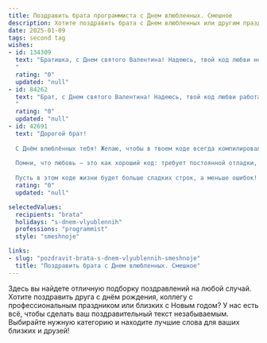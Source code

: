 ```yaml
---
title: Поздравить брата программиста с Днем влюбленных. Смешное
description: Хотите поздравить брата с Днем влюбленных или другим праздником? Наш ИИ создаст незабываемое поздравление, а вы обязательно выделитесь среди других.  
date: 2025-01-09
tags: second tag
wishes:
- id: 134309
  text: "Братишка, с Днем святого Валентина! Надеюсь, твой код любви не полон багов, а сердце работает без перебоев (и зависаний на одной девушке!).  Пусть в твоей жизни будет больше  \"хеллоуворлдов\" счастья и меньше \"эрроров\" в отношениях!  И да пребудет с тобой дебаггер, если вдруг что-то пойдет не так ;)
  "
  rating: "0"
  updated: "null"
- id: 84262
  text: "Брат, с Днем святого Валентина! Надеюсь, твой код любви работает без багов и выдает только хэппи-энды.  Пусть твоя вторая половинка будет не менее прекрасна, чем идеально отлаженная программа, а отношения – стабильнее, чем стабильная сортировка!  Хакни счастье, короче!
  "
  rating: "0"
  updated: "null"
- id: 42691
  text: "Дорогой брат!
  
  С Днём влюблённых тебя! Желаю, чтобы в твоем коде всегда компилировалось не только \"hello, world\", но и \"hello, любовь\"! Пусть баги обходят твое сердце стороной, а алгоритмы счастья всегда работают в фоновом режиме.
  
  Помни, что любовь — это как хороший код: требует постоянной отладки, но в результате приносит много радости! Так что не забывай делать бэкапы своих чувств и не бойся тестировать новые идеи.
  
  Пусть в этом коде жизни будет больше сладких строк, а меньше ошибок! С праздником! ❤️"
  rating: "0"
  updated: "null"

selectedValues:
  recipients: "brata"
  holidays: "s-dnem-vlyublennih"
  professions: "programmist"
  style: "smeshnoje"

links:
- slug: "pozdravit-brata-s-dnem-vlyublennih-smeshnoje"
  title: "Поздравить брата с Днем влюбленных. Смешное"
---
```


Здесь вы найдете отличную подборку поздравлений на любой случай.
Хотите поздравить друга с днём рождения, коллегу с профессиональным праздником или близких с Новым годом? У нас есть всё, чтобы сделать ваш поздравительный текст незабываемым. Выбирайте нужную категорию и находите лучшие слова для ваших близких и друзей!
